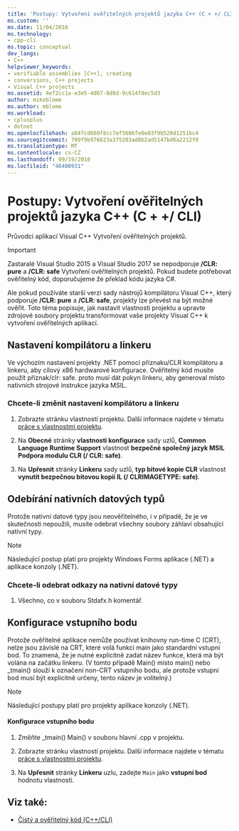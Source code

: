 ```yaml
---
title: 'Postupy: Vytvoření ověřitelných projektů jazyka C++ (C + +/ CLI) | Dokumentace Microsoftu'
ms.custom: ''
ms.date: 11/04/2016
ms.technology:
- cpp-cli
ms.topic: conceptual
dev_langs:
- C++
helpviewer_keywords:
- verifiable assemblies [C++], creating
- conversions, C++ projects
- Visual C++ projects
ms.assetid: 4ef2cc1a-e3e5-4d67-8d8d-9c614f8ec5d3
author: mikeblome
ms.author: mblome
ms.workload:
- cplusplus
- dotnet
ms.openlocfilehash: a84fcd660f8cc7ef5686fe0e03f9b520d1251bc4
ms.sourcegitcommit: 799f9b976623a375203ad8b2ad5147bd6a2212f0
ms.translationtype: MT
ms.contentlocale: cs-CZ
ms.lasthandoff: 09/19/2018
ms.locfileid: "46408931"
---
```

# <a name="how-to-create-verifiable-c-projects-ccli"></a>Postupy: Vytvoření ověřitelných projektů jazyka C++ (C + +/ CLI)

Průvodci aplikací Visual C++ Vytvoření ověřitelných projektů.

> [!IMPORTANT]
> Zastaralé Visual Studio 2015 a Visual Studio 2017 se nepodporuje **/CLR: pure** a **/CLR: safe** Vytvoření ověřitelných projektů. Pokud budete potřebovat ověřitelný kód, doporučujeme že překlad kódu jazyka C#.

Ale pokud používáte starší verzi sady nástrojů kompilátoru Visual C++, který podporuje **/CLR: pure** a **/CLR: safe**, projekty lze převést na být možné ověřit. Toto téma popisuje, jak nastavit vlastnosti projektu a upravte zdrojové soubory projektu transformovat vaše projekty Visual C++ k vytvoření ověřitelných aplikací.

## <a name="compiler-and-linker-settings"></a>Nastavení kompilátoru a linkeru

Ve výchozím nastavení projekty .NET pomocí příznaku/CLR kompilátoru a linkeru, aby cílový x86 hardwarové konfigurace. Ověřitelný kód musíte použít příznak/clr: safe. proto musí dát pokyn linkeru, aby generoval místo nativních strojové instrukce jazyka MSIL.

### <a name="to-change-the-compiler-and-linker-settings"></a>Chcete-li změnit nastavení kompilátoru a linkeru

1. Zobrazte stránku vlastností projektu. Další informace najdete v tématu [práce s vlastnostmi projektu](../ide/working-with-project-properties.md).

1. Na **Obecné** stránky **vlastnosti konfigurace** sady uzlů, **Common Language Runtime Support** vlastnost **bezpečné společný jazyk MSIL Podpora modulu CLR (/ CLR: safe)**.

1. Na **Upřesnit** stránky **Linkeru** sady uzlů, **typ bitové kopie CLR** vlastnost **vynutit bezpečnou bitovou kopii IL (/ CLRIMAGETYPE: safe)**.

## <a name="removing-native-data-types"></a>Odebírání nativních datových typů

Protože nativní datové typy jsou neověřitelného, i v případě, že je ve skutečnosti nepoužili, musíte odebrat všechny soubory záhlaví obsahující nativní typy.

> [!NOTE]
> Následující postup platí pro projekty Windows Forms aplikace (.NET) a aplikace konzoly (.NET).

### <a name="to-remove-references-to-native-data-types"></a>Chcete-li odebrat odkazy na nativní datové typy

1. Všechno, co v souboru Stdafx.h komentář.

## <a name="configuring-an-entry-point"></a>Konfigurace vstupního bodu

Protože ověřitelné aplikace nemůže používat knihovny run-time C (CRT), nelze jsou závislé na CRT, které volá funkci main jako standardní vstupní bod. To znamená, že je nutné explicitně zadat název funkce, která má být volána na začátku linkeru. (V tomto případě Main() místo main() nebo _tmain() slouží k označení non-CRT vstupního bodu, ale protože vstupní bod musí být explicitně určeny, tento název je volitelný.)

> [!NOTE]
> Následující postupy platí pro projekty aplikace konzoly (.NET).

#### <a name="to-configure-an-entry-point"></a>Konfigurace vstupního bodu

1. Změňte _tmain() Main() v souboru hlavní .cpp v projektu.

1. Zobrazte stránku vlastností projektu. Další informace najdete v tématu [práce s vlastnostmi projektu](../ide/working-with-project-properties.md).

1. Na **Upřesnit** stránky **Linkeru** uzlu, zadejte `Main` jako **vstupní bod** hodnotu vlastnosti.

## <a name="see-also"></a>Viz také:

- [Čistý a ověřitelný kód (C++/CLI)](../dotnet/pure-and-verifiable-code-cpp-cli.md)
